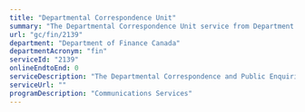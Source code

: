 ```yaml
---
title: "Departmental Correspondence Unit"
summary: "The Departmental Correspondence Unit service from Department of Finance Canada is not available end-to-end online, according to the GC Service Inventory."
url: "gc/fin/2139"
department: "Department of Finance Canada"
departmentAcronym: "fin"
serviceId: "2139"
onlineEndtoEnd: 0
serviceDescription: "The Departmental Correspondence and Public Enquiries team processes correspondence directed to the Minister, as well as calls to the Department’s Public Enquiries line."
serviceUrl: ""
programDescription: "Communications Services"
---
```


